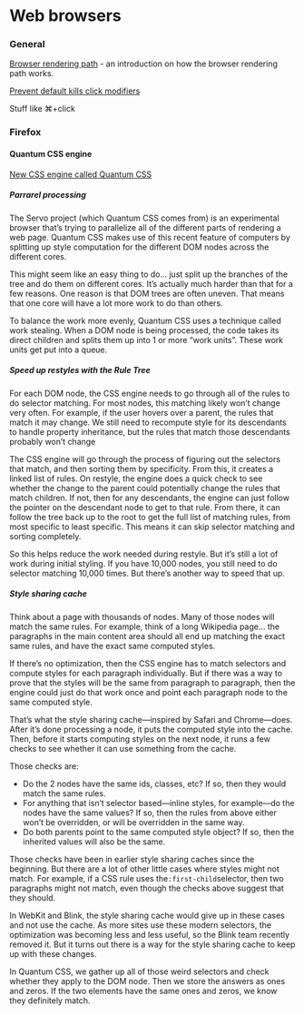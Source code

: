 # Web browsers

### General

[Browser rendering path](https://fabianstiehle.com/render-path) - an introduction on how the browser rendering path works.

[Prevent default kills click modifiers](https://remysharp.com/2019/04/04/how-i-failed-the-a)

Stuff like ⌘+click
### Firefox

#### **Quantum CSS engine**

[New CSS engine called Quantum CSS](https://hacks.mozilla.org/2017/08/inside-a-super-fast-css-engine-quantum-css-aka-stylo/)

##### Parrarel processing

The Servo project \(which Quantum CSS comes from\) is an experimental browser that’s trying to parallelize all of the different parts of rendering a web page. Quantum CSS makes use of this recent feature of computers by splitting up style computation for the different DOM nodes across the different cores.

This might seem like an easy thing to do… just split up the branches of the tree and do them on different cores. It’s actually much harder than that for a few reasons. One reason is that DOM trees are often uneven. That means that one core will have a lot more work to do than others.

To balance the work more evenly, Quantum CSS uses a technique called work stealing. When a DOM node is being processed, the code takes its direct children and splits them up into 1 or more “work units”. These work units get put into a queue.

##### Speed up restyles with the Rule Tree

For each DOM node, the CSS engine needs to go through all of the rules to do selector matching. For most nodes, this matching likely won’t change very often. For example, if the user hovers over a parent, the rules that match it may change. We still need to recompute style for its descendants to handle property inheritance, but the rules that match those descendants probably won’t change

The CSS engine will go through the process of figuring out the selectors that match, and then sorting them by specificity. From this, it creates a linked list of rules. On restyle, the engine does a quick check to see whether the change to the parent could potentially change the rules that match children. If not, then for any descendants, the engine can just follow the pointer on the descendant node to get to that rule. From there, it can follow the tree back up to the root to get the full list of matching rules, from most specific to least specific. This means it can skip selector matching and sorting completely.

So this helps reduce the work needed during restyle. But it’s still a lot of work during initial styling. If you have 10,000 nodes, you still need to do selector matching 10,000 times. But there’s another way to speed that up.

##### Style sharing cache

Think about a page with thousands of nodes. Many of those nodes will match the same rules. For example, think of a long Wikipedia page… the paragraphs in the main content area should all end up matching the exact same rules, and have the exact same computed styles.

If there’s no optimization, then the CSS engine has to match selectors and compute styles for each paragraph individually. But if there was a way to prove that the styles will be the same from paragraph to paragraph, then the engine could just do that work once and point each paragraph node to the same computed style.

That’s what the style sharing cache—inspired by Safari and Chrome—does. After it’s done processing a node, it puts the computed style into the cache. Then, before it starts computing styles on the next node, it runs a few checks to see whether it can use something from the cache.

Those checks are:

* Do the 2 nodes have the same ids, classes, etc? If so, then they would match the same rules.
* For anything that isn’t selector based—inline styles, for example—do the nodes have the same values? If so, then the rules from above either won’t be overridden, or will be overridden in the same way.
* Do both parents point to the same computed style object? If so, then the inherited values will also be the same.

Those checks have been in earlier style sharing caches since the beginning. But there are a lot of other little cases where styles might not match. For example, if a CSS rule uses the`:first-child`selector, then two paragraphs might not match, even though the checks above suggest that they should.

In WebKit and Blink, the style sharing cache would give up in these cases and not use the cache. As more sites use these modern selectors, the optimization was becoming less and less useful, so the Blink team recently removed it. But it turns out there is a way for the style sharing cache to keep up with these changes.

In Quantum CSS, we gather up all of those weird selectors and check whether they apply to the DOM node. Then we store the answers as ones and zeros. If the two elements have the same ones and zeros, we know they definitely match.



